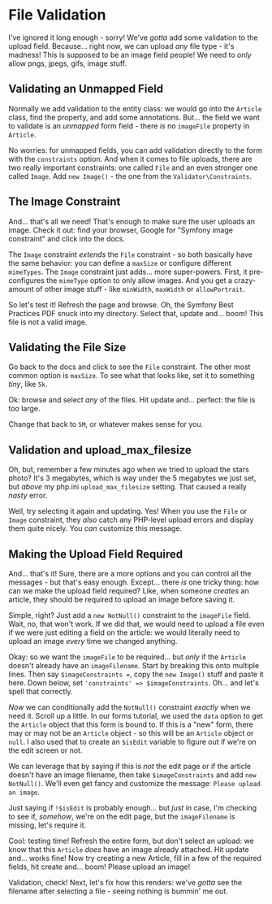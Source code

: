 # File Validation

I've ignored it long enough - sorry! We've *gotta* add some validation to the upload
field. Because... right now, we can upload *any* file type - it's madness! This
is supposed to be an image field people! We need to *only* allow pngs, jpegs, gifs,
image stuff.

## Validating an Unmapped Field

Normally we add validation to the entity class: we would go into the `Article`
class, find the property, and add some annotations. But... the field we want to
validate is an *unmapped* form field - there *is* no `imageFile` property in
`Article`.

No worries: for unmapped fields, you can add validation directly to the form with
the `constraints` option. And when it comes to file uploads, there are two really
important constraints: one called `File` and an even stronger one called `Image`.
Add `new Image()` - the one from the `Validator\Constraints`.

## The Image Constraint

And... that's all we need! That's enough to make sure the user uploads an image.
Check it out: find your browser, Google for "Symfony image constraint" and click
into the docs.

The `Image` constraint *extends* the `File` constraint - so both basically have
the same behavior: you can define a `maxSize` or configure different `mimeTypes`.
The `Image` constraint just adds... more super-powers. First, it pre-configures
the `mimeType` option to only allow images. And you get a crazy-amount of
other image stuff - like `minWidth`, `maxWidth` or `allowPortrait`.

So let's test it! Refresh the page and browse. Oh, the Symfony Best Practices PDF
snuck into my directory. Select that, update and... boom! This file is not a valid
image.

## Validating the File Size

Go back to the docs and click to see the `File` constraint. The other most common
option is `maxSize`. To see what that looks like, set it to something *tiny*,
like `5k`.

Ok: browse and select *any* of the files. Hit update and... perfect: the
file is too large.

Change that back to `5M`, or whatever makes sense for you.

## Validation and upload_max_filesize

Oh, but, remember a few minutes ago when we tried to upload the stars photo? It's
3 megabytes, which is way under the 5 megabytes we just set, but *above* my
php.ini `upload_max_filesize` setting. That caused a really *nasty* error.

Well, try selecting it again and updating. Yes! When you use the `File` or `Image`
constraint, they *also* catch any PHP-level upload errors and display them quite
nicely. You *can* customize this message.

## Making the Upload Field Required

And... that's it! Sure, there are a more options and you can control all the messages -
but that's easy enough. Except... there *is* one tricky thing: how can we make the
upload field required? Like, when someone *creates* an article, they should be required
to upload an image before saving it.

Simple, right? Just add a `new NotNull()` constraint to the `imageFile` field.
Wait, no, that won't work. If we did that, we would need to upload a file even
if we were just editing a field on the article: we would literally need to upload
an image *every* time we changed anything.

Okay: so we want the `imageFile` to be required... but *only* if the `Article`
doesn't already have an `imageFilename`. Start by breaking this onto multiple
lines. Then say `$imageConstraints =`, copy the `new Image()` stuff and paste it
here. Down below, set `'constraints' => $imageConstraints`. Oh... and let's
spell that correctly.

*Now* we can conditionally add the `NotNull()` constraint *exactly* when we need
it. Scroll up a little. In our forms tutorial, we used the `data` option to get
the `Article` object that this form is bound to. If this is a "new" form, there
may or may not be an `Article` object - so this will be an `Article` object or
`null`. I also used that to create an `$isEdit` variable to figure out if we're
on the edit screen or not.

We can leverage that by saying if this is *not* the edit page or if the article
doesn't have an image filename, then take `$imageConstraints` and add
`new NotNull()`. We'll even get fancy and customize the message:
`Please upload an image`.

Just saying if `!$isEdit` is probably enough... but *just* in case, I'm checking
to see if, *somehow*, we're on the edit page, but the `imageFilename` is missing,
let's require it.

Cool: testing time! Refresh the entire form, but don't select an upload: we know
that this `Article` *does* have an image already attached. Hit update and...
works fine! Now try creating a new Article, fill in a few of the required fields,
hit create and... boom! Please upload an image!

Validation, check! Next, let's fix how this renders: we've *gotta* see the filename
after selecting a file - seeing nothing is bummin' me out.
